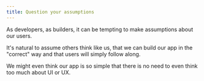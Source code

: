 ```yaml
---
title: Question your assumptions
---
```


As developers, as builders, it can be tempting to make assumptions about our users.

It's natural to assume others think like us, that we can build our app in the "correct" way and that users will simply follow along.

We might even think our app is so simple that there is no need to even think too much about UI or UX. 
